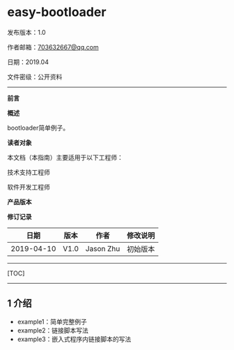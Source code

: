 # easy-bootloader

发布版本：1.0

作者邮箱：703632667@qq.com

日期：2019.04

文件密级：公开资料

------

**前言**

**概述**

bootloader简单例子。

**读者对象**

本文档（本指南）主要适用于以下工程师：

技术支持工程师

软件开发工程师

**产品版本**

**修订记录**

| **日期**   | **版本** | **作者**  | **修改说明** |
| ---------- | -------- | --------- | ------------ |
| 2019-04-10 | V1.0     | Jason Zhu | 初始版本     |

------

[TOC]

------

## 1 介绍

- example1：简单完整例子
- example2：链接脚本写法
- example3：嵌入式程序内链接脚本的写法

